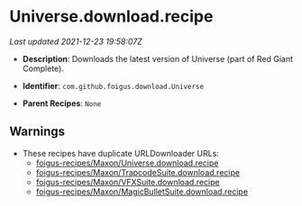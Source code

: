 # Universe.download.recipe

_Last updated 2021-12-23 19:58:07Z_

- **Description**: Downloads the latest version of Universe (part of Red Giant Complete).

- **Identifier**: `com.github.foigus.download.Universe`

- **Parent Recipes**: `None`

## Warnings

- These recipes have duplicate URLDownloader URLs:
    - [foigus-recipes/Maxon/Universe.download.recipe](/autopkg-dupe-tracker/foigus-recipes/Maxon/Universe.download.recipe)
    - [foigus-recipes/Maxon/TrapcodeSuite.download.recipe](/autopkg-dupe-tracker/foigus-recipes/Maxon/TrapcodeSuite.download.recipe)
    - [foigus-recipes/Maxon/VFXSuite.download.recipe](/autopkg-dupe-tracker/foigus-recipes/Maxon/VFXSuite.download.recipe)
    - [foigus-recipes/Maxon/MagicBulletSuite.download.recipe](/autopkg-dupe-tracker/foigus-recipes/Maxon/MagicBulletSuite.download.recipe)